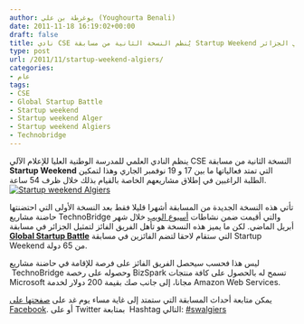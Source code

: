 ```yaml
---
author: يوغرطة بن علي (Youghourta Benali)
date: 2011-11-18 16:19:02+00:00
draft: false
title: نادي CSE يُنظم النسخة الثانية من مسابقة Startup Weekend في الجزائر
type: post
url: /2011/11/startup-weekend-algiers/
categories:
- عام
tags:
- CSE
- Global Startup Battle
- Startup weekend
- Startup weekend Alger
- Startup weekend Algiers
- Technobridge
---
```


ينظم النادي العلمي للمدرسة الوطنية العليا للإعلام الآلي CSE النسخة الثانية من مسابقة **Startup Weekend** التي تمتد فعالياتها ما بين 17 و 19 نوفمبر الجاري وهذا لتمكين الطلبة الراغبين في إطلاق مشاريعهم الخاصة بالقيام بذلك خلال ظرف 54 ساعة.[![Startup weekend Algiers](http://www.it-scoop.com/wp-content/uploads/2011/11/Stratup-Week-end-Alger.jpg)
](http://www.it-scoop.com/wp-content/uploads/2011/11/Stratup-Week-end-Alger.jpg)




تأتي هذه النسخة الجديدة من المسابقة أشهرا قليلا فقط بعد النسخة الأولى التي احتضنتها حاضنة مشاريع TechnoBridge والتي أقيمت ضمن نشاطات [أسبوع الويب](../2011/04/semaine-du-web-alger/) خلال شهر أبريل الماضي. لكن ما يميز هذه النسخة هو تأهل الفريق الفائز لتمثيل الجزائر في مسابقة [**Global Startup Battle**](http://globalstartupbattle.com/) التي ستقام لاحقا لتضم الفائزين في مسابقة Startup Weekend من 65 دولة.




ليس هذا فحسب سيحصل الفريق الفائز على فرصة للإقامة في حاضنة مشاريع  TechnoBridge وحصوله على رخصة BizSpark تسمح له بالحصول على كافة منتجات Microsoft مجانا، إلى جانب صك بقيمة 200 دولار لخدمة Amazon Web Services.




يمكن متابعة أحداث المسابقة التي ستمتد إلى غاية مساء يوم غد على [صفحتها على Facebook](https://www.facebook.com/StartupWeekendAlger). أو على Twitter بمتابعة  Hashtag التالي: [#swalgiers ](https://twitter.com/#!/search/swalgiers)
